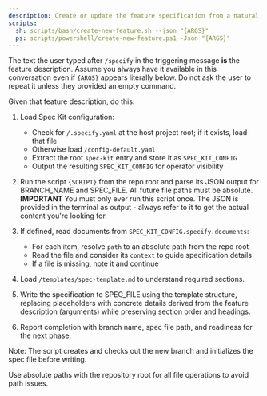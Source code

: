 ```yaml
---
description: Create or update the feature specification from a natural language feature description.
scripts:
  sh: scripts/bash/create-new-feature.sh --json "{ARGS}"
  ps: scripts/powershell/create-new-feature.ps1 -Json "{ARGS}"
---
```


The text the user typed after `/specify` in the triggering message **is** the feature description. Assume you always have it available in this conversation even if `{ARGS}` appears literally below. Do not ask the user to repeat it unless they provided an empty command.

Given that feature description, do this:

1. Load Spec Kit configuration:
   - Check for `/.specify.yaml` at the host project root; if it exists, load that file
   - Otherwise load `/config-default.yaml`
   - Extract the root `spec-kit` entry and store it as `SPEC_KIT_CONFIG`
   - Output the resulting `SPEC_KIT_CONFIG` for operator visibility

2. Run the script `{SCRIPT}` from the repo root and parse its JSON output for BRANCH_NAME and SPEC_FILE. All future file paths must be absolute.
  **IMPORTANT** You must only ever run this script once. The JSON is provided in the terminal as output - always refer to it to get the actual content you're looking for.

3. If defined, read documents from `SPEC_KIT_CONFIG.specify.documents`:
   - For each item, resolve `path` to an absolute path from the repo root
   - Read the file and consider its `context` to guide specification details
   - If a file is missing, note it and continue

4. Load `/templates/spec-template.md` to understand required sections.

5. Write the specification to SPEC_FILE using the template structure, replacing placeholders with concrete details derived from the feature description (arguments) while preserving section order and headings.

6. Report completion with branch name, spec file path, and readiness for the next phase.

Note: The script creates and checks out the new branch and initializes the spec file before writing.

Use absolute paths with the repository root for all file operations to avoid path issues.
